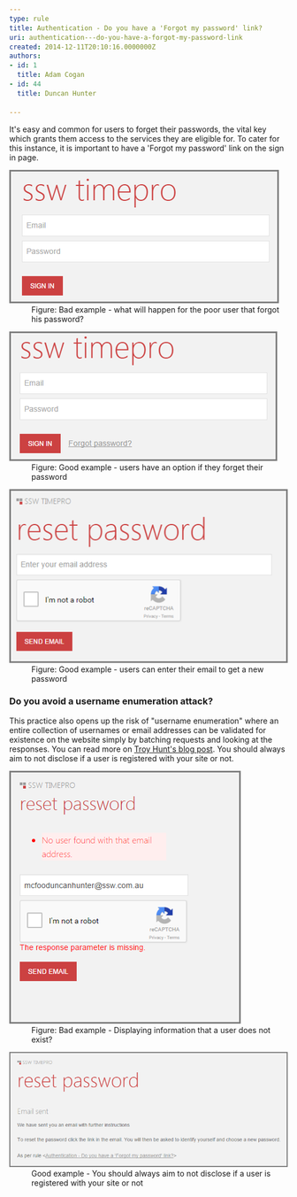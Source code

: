 ```yaml
---
type: rule
title: Authentication - Do you have a 'Forgot my password' link?
uri: authentication---do-you-have-a-forgot-my-password-link
created: 2014-12-11T20:10:16.0000000Z
authors:
- id: 1
  title: Adam Cogan
- id: 44
  title: Duncan Hunter

---
```




<span class='intro'> <p>It's easy and common for users to forget their passwords, the vital key which grants
                    them access to the services they are eligible for. To cater for this instance, it
                    is important to have a 'Forgot my password' link on the sign in page.​<br></p> </span>

<dl class="badImage"><dt> 
      <img src="bad.png" alt="bad.png" />
   </dt><dd>Figure&#58; Bad example - what will happen for the poor user that forgot his password?</dd></dl><dl class="goodImage"><dt>
      <img src="good.png" alt="good.png" />
   </dt><dd> Figure&#58; Good example - users have an option if they forget their password</dd></dl><dl class="goodImage"><dt>
      <img src="reset example.png" alt="reset example.png" />
   </dt><dd> Figure&#58; Good example - users can enter their email to get a new password</dd></dl><h3>​Do you avoid a&#160;username enumeration attack?<br></h3><p>This practice also opens up the risk of &quot;username enumeration&quot; where an entire collection of usernames or email addresses can be validated for existence on the website simply by batching requests and looking at the responses. You can read more on 
   <a href="http&#58;//www.troyhunt.com/2012/05/everything-you-ever-wanted-to-know.html">Troy Hunt's blog post</a>. You should always aim to not disclose if a user is registered with your site or not.</p><dl class="badImage"><dt>
      <img src="2016-01-05_15-20-06.png" alt="2016-01-05_15-20-06.png" />
   </dt><dd>Figure&#58; Bad example - Displaying information that a user does not exist?</dd></dl><dl class="goodImage"><dt>
      <img src="demo.png" alt="demo.png" />
   </dt><dd>Good example - You should always aim to not disclose if a user is registered with your site or not​<br></dd></dl>


